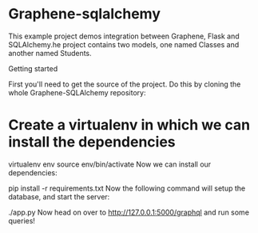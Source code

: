 # Graphene-sqlalchemy
This example project demos integration between Graphene, Flask and SQLAlchemy.he project contains two models, one named Classes and another named Students.

Getting started

First you'll need to get the source of the project. Do this by cloning the whole Graphene-SQLAlchemy repository:

# Create a virtualenv in which we can install the dependencies
virtualenv env
source env/bin/activate
Now we can install our dependencies:

pip install -r requirements.txt
Now the following command will setup the database, and start the server:

./app.py
Now head on over to http://127.0.0.1:5000/graphql and run some queries!
